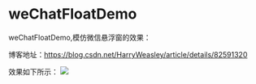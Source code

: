 # weChatFloatDemo
weChatFloatDemo,模仿微信悬浮窗的效果：

博客地址：https://blog.csdn.net/HarryWeasley/article/details/82591320

效果如下所示：
![](https://github.com/HarryWeasley/weChatFloatDemo/blob/master/wechat_demo.gif)<br>

